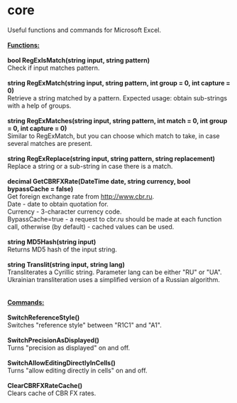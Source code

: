 # core

Useful functions and commands for Microsoft Excel.
\
\
<b><u>Functions:</u></b>\
\
<b>bool RegExIsMatch(string input, string pattern)</b>\
Check if input matches pattern.\
\
<b>string RegExMatch(string input, string pattern, int group = 0, int capture = 0)</b>\
Retrieve a string matched by a pattern. Expected usage: obtain sub-strings with a help of groups.\
\
<b>string RegExMatches(string input, string pattern, int match = 0, int group = 0, int capture = 0)</b>\
Similar to RegExMatch, but you can choose which match to take, in case several matches are present.\
\
<b>string RegExReplace(string input, string pattern, string replacement)</b>\
Replace a string or a sub-string in case there is a match.\
\
<b>decimal GetCBRFXRate(DateTime date, string currency, bool bypassCache = false)</b>\
Get foreign exchange rate from http://www.cbr.ru. \
Date - date to obtain quotation for.\
Currency - 3-character currency code.\
BypassCache=true - a request to cbr.ru should be made at each function call, otherwise (by default) - cached values can be used.\
\
<b>string MD5Hash(string input)</b>\
Returns MD5 hash of the input string.\
\
<b>string Translit(string input, string lang)</b>\
Transliterates a Cyrillic string. Parameter lang can be either "RU" or "UA". Ukrainian transliteration uses a simplified version of a Russian algorithm.\
\
\
<b><u>Commands:</u></b>\
\
<b>SwitchReferenceStyle()</b>\
Switches "reference style" between "R1C1" and "A1".\
\
<b>SwitchPrecisionAsDisplayed()</b>\
Turns "precision as displayed" on and off.\
\
<b>SwitchAllowEditingDirectlyInCells()</b>\
Turns "allow editing directly in cells" on and off.\
\
<b>ClearCBRFXRateCache()</b>\
Clears cache of CBR FX rates.
